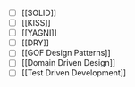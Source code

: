 - [ ] [[SOLID]]
- [ ] [[KISS]]
- [ ] [[YAGNI]]
- [ ] [[DRY]]
- [ ] [[GOF Design Patterns]]
- [ ] [[Domain Driven Design]]
- [ ] [[Test Driven Development]]